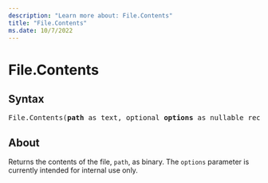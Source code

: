 ```yaml
---
description: "Learn more about: File.Contents"
title: "File.Contents"
ms.date: 10/7/2022
---
```

# File.Contents

## Syntax

<pre>
File.Contents(<b>path</b> as text, optional <b>options</b> as nullable record) as binary
</pre>

## About

Returns the contents of the file, `path`, as binary. The `options` parameter is currently intended for internal use only.
